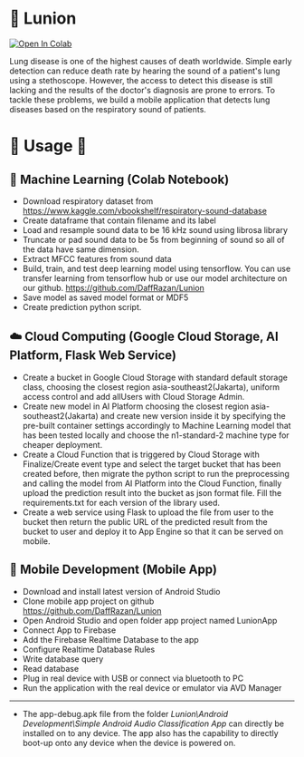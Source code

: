 # 🚀 Lunion

[![Open In Colab](https://colab.research.google.com/assets/colab-badge.svg)](https://colab.research.google.com/github/DaffRazan/Lunion/blob/master/Machine%20Learning/Deep%20Learning%20pendeteksi%20penyakit%20paru.ipynb)

Lung disease is one of the highest causes of death worldwide. Simple early detection can
reduce death rate by hearing the sound of a patient's lung using a stethoscope. However, the
access to detect this disease is still lacking and the results of the doctor's diagnosis are prone to
errors. To tackle these problems, we build a mobile application that detects lung diseases based
on the respiratory sound of patients.

# 📌 Usage 📌

## 🤖 Machine Learning (Colab Notebook)

* Download respiratory dataset from https://www.kaggle.com/vbookshelf/respiratory-sound-database
* Create dataframe that contain filename and its label
* Load and resample sound data to be 16 kHz sound using librosa library
* Truncate or pad sound data to be 5s from beginning of sound so all of the data have same dimension.
* Extract MFCC features from sound data
* Build, train, and test deep learning model using tensorflow. You can use transfer learning from tensorflow hub or use our model architecture on our github. https://github.com/DaffRazan/Lunion
* Save model as saved model format or MDF5
* Create prediction python script. 

## ☁️ Cloud Computing (Google Cloud Storage, AI Platform, Flask Web Service)

* Create a bucket in Google Cloud Storage with standard default storage class, choosing the closest region asia-southeast2(Jakarta), uniform access control and add allUsers with Cloud Storage Admin.
* Create new model in AI Platform choosing the closest region asia-southeast2(Jakarta) and create new version inside it by specifying the pre-built container settings accordingly to Machine Learning model that has been tested locally and choose the n1-standard-2 machine type for cheaper deployment.
* Create a Cloud Function that is triggered by Cloud Storage with Finalize/Create event type and select the target bucket that has been created before, then migrate the python script to run the preprocessing and calling the model from AI Platform into the Cloud Function, finally upload the prediction result into the bucket as json format file. Fill the requirements.txt for each version of the library used.
* Create a web service using Flask to upload the file from user to the bucket then return the public URL of the predicted result from the bucket to user and deploy it to App Engine so that it can be served on mobile.

## 📱 Mobile Development (Mobile App)

* Download and install latest version of Android Studio
* Clone mobile app project on github https://github.com/DaffRazan/Lunion 
* Open Android Studio and open folder app project named LunionApp
* Connect App to Firebase
* Add the Firebase Realtime Database to the app
* Configure Realtime Database Rules
* Write database query
* Read database
* Plug in real device with USB or connect via bluetooth to PC
* Run the application with the real device or emulator via AVD Manager
---
* The app-debug.apk file from the folder *Lunion\Android Development\Simple Android Audio Classification App* can directly be installed on to any device. The app also has the capability to directly boot-up onto any device when the device is powered on.
